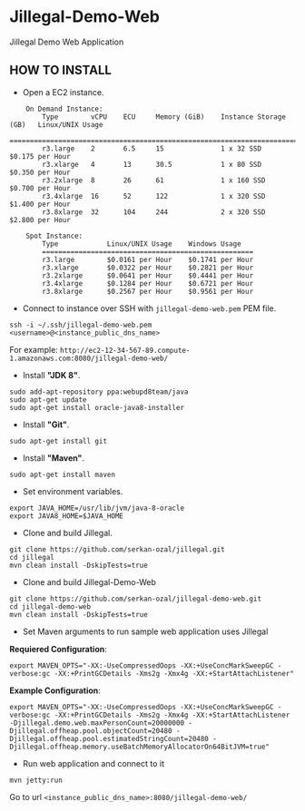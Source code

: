 Jillegal-Demo-Web
=================

Jillegal Demo Web Application

HOW TO INSTALL
--------------

* Open a EC2 instance. 

```
	On Demand Instance:
		Type		vCPU	ECU		Memory (GiB)	Instance Storage (GB)	Linux/UNIX Usage
		====================================================================================
		r3.large	2		6.5		15				1 x 32 SSD				$0.175 per Hour
		r3.xlarge	4		13		30.5			1 x 80 SSD				$0.350 per Hour
		r3.2xlarge	8		26		61				1 x 160 SSD				$0.700 per Hour
		r3.4xlarge	16		52		122				1 x 320 SSD				$1.400 per Hour
		r3.8xlarge	32		104		244				2 x 320 SSD				$2.800 per Hour
							
	Spot Instance:
		Type			Linux/UNIX Usage	Windows Usage
		====================================================
		r3.large		$0.0161 per Hour	$0.1741 per Hour
		r3.xlarge		$0.0322 per Hour	$0.2821 per Hour
		r3.2xlarge		$0.0641 per Hour	$0.4441 per Hour
		r3.4xlarge		$0.1284 per Hour	$0.6721 per Hour
		r3.8xlarge		$0.2567 per Hour	$0.9561 per Hour
```

* Connect to instance over SSH with `jillegal-demo-web.pem` PEM file.

```
ssh -i ~/.ssh/jillegal-demo-web.pem <username>@<instance_public_dns_name>
``` 
	
For example: `http://ec2-12-34-567-89.compute-1.amazonaws.com:8080/jillegal-demo-web/`
		
* Install **"JDK 8"**.

```
sudo add-apt-repository ppa:webupd8team/java
sudo apt-get update
sudo apt-get install oracle-java8-installer
```

* Install **"Git"**.

```
sudo apt-get install git
```

* Install **"Maven"**. 

```
sudo apt-get install maven
```

* Set environment variables.

```
export JAVA_HOME=/usr/lib/jvm/java-8-oracle
export JAVA8_HOME=$JAVA_HOME
```

* Clone and build Jillegal.

```	
git clone https://github.com/serkan-ozal/jillegal.git
cd jillegal
mvn clean install -DskipTests=true
```

* Clone and build Jillegal-Demo-Web

```
git clone https://github.com/serkan-ozal/jillegal-demo-web.git
cd jillegal-demo-web
mvn clean install -DskipTests=true	
```

* Set Maven arguments to run sample web application uses Jillegal

**Requiered Configuration**:
```
export MAVEN_OPTS="-XX:-UseCompressedOops -XX:+UseConcMarkSweepGC -verbose:gc -XX:+PrintGCDetails -Xms2g -Xmx4g -XX:+StartAttachListener" 
```
  
**Example Configuration**:
```
export MAVEN_OPTS="-XX:-UseCompressedOops -XX:+UseConcMarkSweepGC -verbose:gc -XX:+PrintGCDetails -Xms2g -Xmx4g -XX:+StartAttachListener -Djillegal.demo.web.maxPersonCount=20000000 -Djillegal.offheap.pool.objectCount=20480 -Djillegal.offheap.pool.estimatedStringCount=20480 -Djillegal.offheap.memory.useBatchMemoryAllocatorOn64BitJVM=true"
```
  
* Run web application and connect to it

```
mvn jetty:run
```

Go to url `<instance_public_dns_name>:8080/jillegal-demo-web/`

